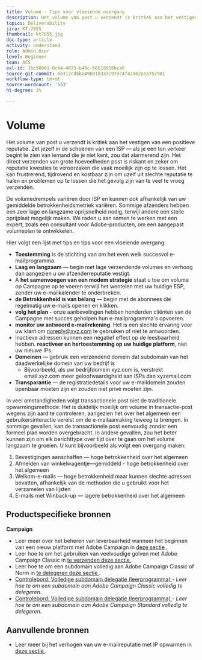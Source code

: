 ```yaml
---
title: Volume - Tips voor vloeiende overgang
description: Het volume van post u verzendt is kritiek aan het vestigen van een positieve reputatie. Leer wat u kunt doen om vloeiend over te gaan.
topics: Deliverability
jira: KT-7055
thumbnail: kt7055.jpg
doc-type: article
activity: understand
role: Admin,User
level: Beginner
team: ACS
exl-id: 1bc56061-0c64-4033-b49c-66618916bca6
source-git-commit: 6b312cdbba496818337c97ec4f42962aea757901
workflow-type: tm+mt
source-wordcount: '553'
ht-degree: 1%

---
```


# Volume

Het volume van post u verzendt is kritiek aan het vestigen van een positieve reputatie. Zet jezelf in de schoenen van een ISP — als je een ton verkeer begint te zien van iemand die je niet kent, zou dat alarmerend zijn. Het direct verzenden van grote hoeveelheden post is riskant en zeker om reputatie kwesties te veroorzaken die vaak moeilijk zijn op te lossen. Het kan frustrerend, tijdrovend en kostbaar zijn om uzelf uit slechte reputatie te halen en problemen op te lossen die het gevolg zijn van te veel te vroeg verzenden.

De volumedrempels variëren door ISP en kunnen ook afhankelijk van uw gemiddelde betrokkenheidsmetriek variëren. Sommige afzenders hebben een zeer lage en langzame oprijsnelheid nodig, terwijl andere een steile oprijplaat mogelijk maken. We raden u aan samen te werken met een expert, zoals een consultant voor Adobe-producten, om een aangepast volumeplan te ontwikkelen.

Hier volgt een lijst met tips en tips voor een vloeiende overgang:

* **Toestemming** is de stichting van om het even welk succesvol e-mailprogramma.
* **Laag en langzaam** — begin met lage verzendende volumes en verhoog dan aangezien u uw afzenderreputatie vestigt.
* A **het samenvoegen van een modem strategie** staat u toe om volume op Campagne op te voeren terwijl het wentelen met uw huidige ESP, zonder uw e-mailkalender te onderbreken.
* **de Betrokkenheid is van belang** — begin met de abonnees die regelmatig uw e-mails openen en klikken.
* **volg het plan** - onze aanbevelingen hebben honderden cliënten van de Campagne met succes geholpen hun e-mailprogramma&#39;s opvoeren.
* **monitor uw antwoord e-mailrekening**. Het is een slechte ervaring voor uw klant om noreply@xyz.com te gebruiken of niet te antwoorden.
* Inactieve adressen kunnen een negatief effect op de leesbaarheid hebben. **reactiveer en hertoestemming op uw huidige platform**, niet uw nieuwe IPs.
* **Domeinen** — gebruik een verzendend domein dat subdomain van het daadwerkelijke domein van uw bedrijf is
   * Bijvoorbeeld, als uw bedrijfdomein xyz.com is, verstrekt email.xyz.com meer geloofwaardigheid aan ISPs dan xyzemail.com
* **Transparantie** — de registratiedetails voor uw e-maildomein zouden openbaar moeten zijn en zouden niet privé moeten zijn.

In veel omstandigheden volgt transactionele post niet de traditionele opwarmingsmethode. Het is duidelijk moeilijk om volume in transactie-post wegens zijn aard te controleren, aangezien het over het algemeen een gebruikersinteractie vereist om de e-mailaanraking teweeg te brengen. In sommige gevallen, kan de transactionele post eenvoudig zonder een formeel plan worden overgebracht. In andere gevallen, zou het beter kunnen zijn om elk berichttype over tijd over te gaan om het volume langzaam te groeien. U kunt bijvoorbeeld als volgt een overgang maken:

1. Bevestigingen aanschaffen — hoge betrokkenheid over het algemeen
2. Afmelden van winkelwagentje—gemiddeld - hoge betrokkenheid over het algemeen
3. Welkom-e-mails — hoge betrokkenheid maar kunnen slechte adressen bevatten, afhankelijk van de methoden die u gebruikt voor het verzamelen van lijsten
4. E-mails met Winback-up — lagere betrokkenheid over het algemeen

## Productspecifieke bronnen

**Campaign**

* Leer meer over het beheren van leverbaarheid wanneer het beginnen van een nieuw platform met Adobe Campaign in [ deze sectie ](/help/additional-resources/ac-starting-new-platform.md).
* Leer hoe te om het gebruiken van veelvoudige golven met Adobe Campaign Classic in [ te verzenden deze sectie ](https://experienceleague.adobe.com/docs/campaign-classic/using/sending-messages/key-steps-when-creating-a-delivery/steps-sending-the-delivery.html#sending-using-multiple-waves).
* Leer hoe te om een subdomain volledig aan Adobe Campaign Classic of Norm in [ te delegeren deze sectie ](/help/additional-resources/ac-domain-name-setup.md).
* [ Controlebord: Volledige subdomain delegatie (leerprogramma) ](https://experienceleague.adobe.com/docs/campaign-classic-learn/control-panel/subdomains-and-certificates/subdomain-delegation.html) - *Leer hoe te om een subdomain aan Adobe Campaign Classic volledig te delegeren.*
* [ Controlebord: Volledige subdomain delegatie (leerprogramma) ](https://experienceleague.adobe.com/docs/campaign-standard-learn/control-panel/subdomains-and-certificates/subdomain-delegation.html) - *Leer hoe te om een subdomain aan Adobe Campaign Standard volledig te delegeren.*

## Aanvullende bronnen

* Leer meer bij het verhogen van uw e-mailreputatie met IP opwarmen in [ deze sectie ](/help/additional-resources/increase-reputation-with-ip-warming.md).
